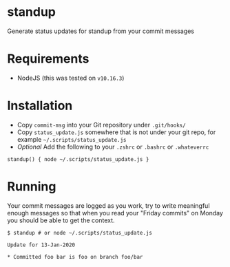 # standup
Generate status updates for standup from your commit messages

# Requirements
* NodeJS (this was tested on `v10.16.3`)

# Installation
* Copy `commit-msg` into your Git repository under `.git/hooks/`
* Copy `status_update.js` somewhere that is not under your git repo, for example `~/.scripts/status_update.js`
* _Optional_ Add the following to your `.zshrc` or `.bashrc` or `.whateverrc`

```
standup() { node ~/.scripts/status_update.js }
```

# Running

Your commit messages are logged as you work, try to write meaningful enough messages so that when you read your "Friday commits" on Monday you should be able to get the context.

 ```
$ standup # or node ~/.scripts/status_update.js
 
Update for 13-Jan-2020

* Committed foo bar is foo on branch foo/bar 
 ```
